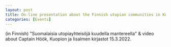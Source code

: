 ```yaml
---
layout: post
title: On-line presentation about the Finnish utopian communities in Kuopio & Iisalmi.
categories: [Events]
---
```

(in Finnish) "Suomalaisia utopiayhteisöjä kuudella mantereella" & video about Captain Höök, Kuopion ja Iisalmen kirjastot 15.3.2022.
